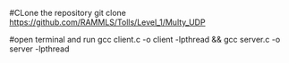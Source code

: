 #CLone the repository
git clone https://github.com/RAMMLS/Tolls/Level_1/Multy_UDP

#open terminal and run
gcc client.c -o client -lpthread && gcc server.c -o server -lpthread
